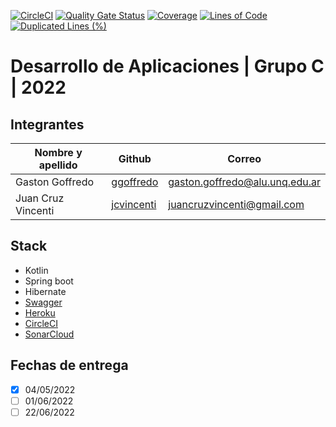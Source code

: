 [![CircleCI](https://circleci.com/gh/jcvincenti/DesApp-Grupo-C-012022/tree/main.svg?style=svg)](https://circleci.com/gh/jcvincenti/DesApp-Grupo-C-012022/tree/main)
[![Quality Gate Status](https://sonarcloud.io/api/project_badges/measure?project=jcvincenti_DesApp-Grupo-C-012022&metric=alert_status)](https://sonarcloud.io/summary/new_code?id=jcvincenti_DesApp-Grupo-C-012022)
[![Coverage](https://sonarcloud.io/api/project_badges/measure?project=jcvincenti_DesApp-Grupo-C-012022&metric=coverage)](https://sonarcloud.io/summary/new_code?id=jcvincenti_DesApp-Grupo-C-012022)
[![Lines of Code](https://sonarcloud.io/api/project_badges/measure?project=jcvincenti_DesApp-Grupo-C-012022&metric=ncloc)](https://sonarcloud.io/summary/new_code?id=jcvincenti_DesApp-Grupo-C-012022)
[![Duplicated Lines (%)](https://sonarcloud.io/api/project_badges/measure?project=jcvincenti_DesApp-Grupo-C-012022&metric=duplicated_lines_density)](https://sonarcloud.io/summary/new_code?id=jcvincenti_DesApp-Grupo-C-012022)
# Desarrollo de Aplicaciones | Grupo C | 2022

## Integrantes

| Nombre y apellido  |                   Github                    |	          Correo            |
| ------------------ | ------------------------------------------- | ------------------------------ |
|  Gaston Goffredo   |  [ggoffredo](https://github.com/ggoffredo)  | gaston.goffredo@alu.unq.edu.ar |
| Juan Cruz Vincenti | [jcvincenti](https://github.com/jcvincenti) |   juancruzvincenti@gmail.com   |

## Stack
- Kotlin
- Spring boot
- Hibernate
- [Swagger](https://desapp-grupo-c-012022.herokuapp.com/swagger)
- [Heroku](https://desapp-grupo-c-012022.herokuapp.com)
- [CircleCI](https://app.circleci.com/pipelines/github/jcvincenti/DesApp-Grupo-C-012022)
- [SonarCloud](https://sonarcloud.io/project/overview?id=jcvincenti_DesApp-Grupo-C-012022)

## Fechas de entrega
- [x] 04/05/2022
- [ ] 01/06/2022
- [ ] 22/06/2022
